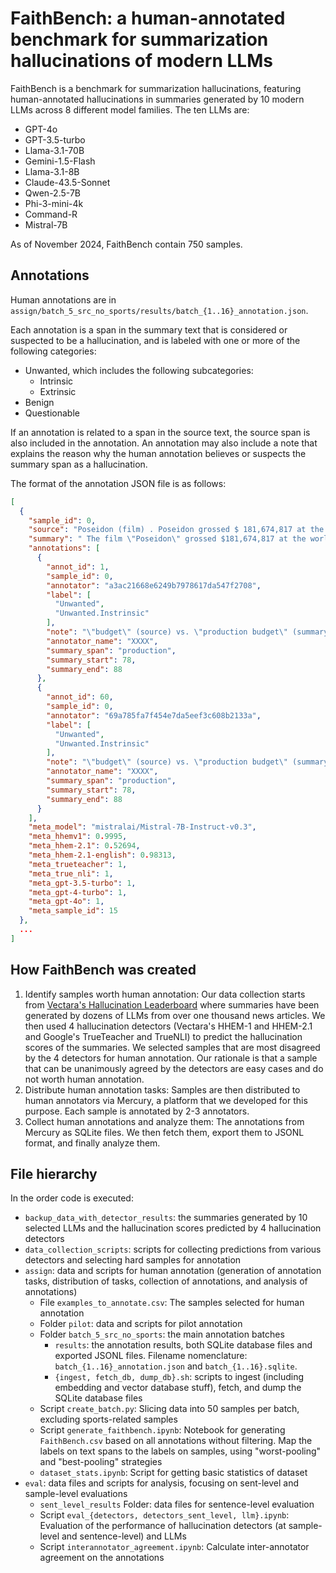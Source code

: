 # FaithBench: a human-annotated benchmark for summarization hallucinations of modern LLMs

FaithBench is a benchmark 
for summarization hallucinations, featuring human-annotated hallucinations in summaries generated 
by 10 modern LLMs across 8 different model families. The ten LLMs are:
* GPT-4o
* GPT-3.5-turbo
* Llama-3.1-70B
* Gemini-1.5-Flash
* Llama-3.1-8B
* Claude-43.5-Sonnet
* Qwen-2.5-7B
* Phi-3-mini-4k
* Command-R
* Mistral-7B

As of November 2024, FaithBench contain 750 samples. 

## Annotations

Human annotations are in `assign/batch_5_src_no_sports/results/batch_{1..16}_annotation.json`. 

Each annotation is a span in the summary text that is considered or suspected to be a hallucination, and is labeled with one or more of the following categories:
* Unwanted, which includes the following subcategories:
  * Intrinsic
  * Extrinsic
* Benign 
* Questionable

If an annotation is related to a span in the source text, the source span is also included in the annotation. An annotation may also include a note that explains the reason why the human annotation believes or suspects the summary span as a hallucination.

The format of the annotation JSON file is as follows:

```json
[
  {
    "sample_id": 0,
    "source": "Poseidon (film) . Poseidon grossed $ 181,674,817 at the worldwide box office on a budget of $ 160 million .",
    "summary": " The film \"Poseidon\" grossed $181,674,817 at the worldwide box office, with a production budget of $160 million.",
    "annotations": [
      {
        "annot_id": 1,
        "sample_id": 0,
        "annotator": "a3ac21668e6249b7978617da547f2708",
        "label": [
          "Unwanted",
          "Unwanted.Instrinsic"
        ],
        "note": "\"budget\" (source) vs. \"production budget\" (summary)\nThe budget for a movie may also include non-production budget such as distribution, advertising. ",
        "annotator_name": "XXXX",
        "summary_span": "production",
        "summary_start": 78,
        "summary_end": 88
      },
      {
        "annot_id": 60,
        "sample_id": 0,
        "annotator": "69a785fa7f454e7da5eef3c608b2133a",
        "label": [
          "Unwanted",
          "Unwanted.Instrinsic"
        ],
        "note": "\"budget\" (source) vs. \"production budget\" (summary) The budget for a movie may also include non-production budget such as distribution, advertising. ",
        "annotator_name": "XXXX",
        "summary_span": "production",
        "summary_start": 78,
        "summary_end": 88
      }
    ],
    "meta_model": "mistralai/Mistral-7B-Instruct-v0.3",
    "meta_hhemv1": 0.9995,
    "meta_hhem-2.1": 0.52694,
    "meta_hhem-2.1-english": 0.98313,
    "meta_trueteacher": 1,
    "meta_true_nli": 1,
    "meta_gpt-3.5-turbo": 1,
    "meta_gpt-4-turbo": 1,
    "meta_gpt-4o": 1,
    "meta_sample_id": 15
  },
  ...
]
```

## How FaithBench was created

1. Identify samples worth human annotation: Our data collection starts from [Vectara's Hallucination Leaderboard](https://github.com/vectara/hallucination-leaderboard) where summaries have been generated by dozens of LLMs from over one thousand news articles. We then used 4 hallucination detectors (Vectara's HHEM-1 and HHEM-2.1 and Google's TrueTeacher and TrueNLI) to predict the hallucination scores of the summaries. We selected samples that are most disagreed by the 4 detectors for human annotation. Our rationale is that a sample that can be unanimously agreed by the detectors are easy cases and do not worth human annotation.
2. Distribute human annotation tasks: Samples are then distributed to human annotators via Mercury, a platform that we developed for this purpose. Each sample is annotated by 2-3 annotators. 
3. Collect human annotations and analyze them: The annotations from Mercury as SQLite files. We then fetch them, export them to JSONL format, and finally analyze them. 


## File hierarchy

In the order code is executed: 

* `backup_data_with_detector_results`: the summaries generated by 10 selected LLMs and the hallucination scores predicted by 4 hallucination detectors
* `data_collection_scripts`: scripts for collecting predictions from various detectors and selecting hard samples for annotation
* `assign`: data and scripts for human annotation (generation of annotation tasks, distribution of tasks, collection of annotations, and analysis of annotations)
  * File `examples_to_annotate.csv`: The samples selected for human annotation
  * Folder `pilot`: data and scripts for pilot annotation
  * Folder `batch_5_src_no_sports`: the main annotation batches
    *  `results`: the annotation results, both SQLite database files and exported JSONL files. Filename nomenclature: `batch_{1..16}_annotation.json` and `batch_{1..16}.sqlite`.
    *  `{ingest, fetch_db, dump_db}.sh`: scripts to ingest (including embedding and vector database stuff), fetch, and dump the SQLite database files
  * Script `create_batch.py`: Slicing data into 50 samples per batch, excluding sports-related samples
  * Script `generate_faithbench.ipynb`: Notebook for generating `FaithBench.csv` based on all annotations without filtering. Map the labels on text spans to the labels on samples, using "worst-pooling" and "best-pooling" strategies
  * `dataset_stats.ipynb`: Script for getting basic statistics of dataset
* `eval`: data files and scripts for analysis, focusing on sent-level and sample-level evaluations
  * `sent_level_results` Folder: data files for sentence-level evaluation
  * Script `eval_{detectors, detectors_sent_level, llm}.ipynb`: Evaluation of the performance of hallucination detectors (at sample-level and sentence-level) and LLMs
  * Script `interannotator_agreement.ipynb`: Calculate inter-annotator agreement on the annotations

```